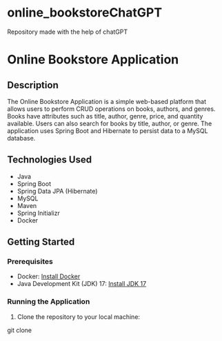 # online_bookstoreChatGPT
Repository made with the help of chatGPT

# Online Bookstore Application

## Description
The Online Bookstore Application is a simple web-based platform that allows users to perform CRUD operations on books, authors, and genres. Books have attributes such as title, author, genre, price, and quantity available. Users can also search for books by title, author, or genre. The application uses Spring Boot and Hibernate to persist data to a MySQL database.

## Technologies Used
- Java
- Spring Boot
- Spring Data JPA (Hibernate)
- MySQL
- Maven
- Spring Initializr
- Docker

## Getting Started

### Prerequisites
- Docker: [Install Docker](https://docs.docker.com/get-docker/)
- Java Development Kit (JDK) 17: [Install JDK 17](https://openjdk.java.net/install/)

### Running the Application
1. Clone the repository to your local machine:

git clone <repository-url>
